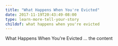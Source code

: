 ```yaml
---
title: "What Happens When You're Evicted"
date: 2017-11-19T20:43:49-08:00
type: learn-more-tell-your-story
childof: what happens when you're evicted
---
```


What Happens When You're Evicted ... the content

